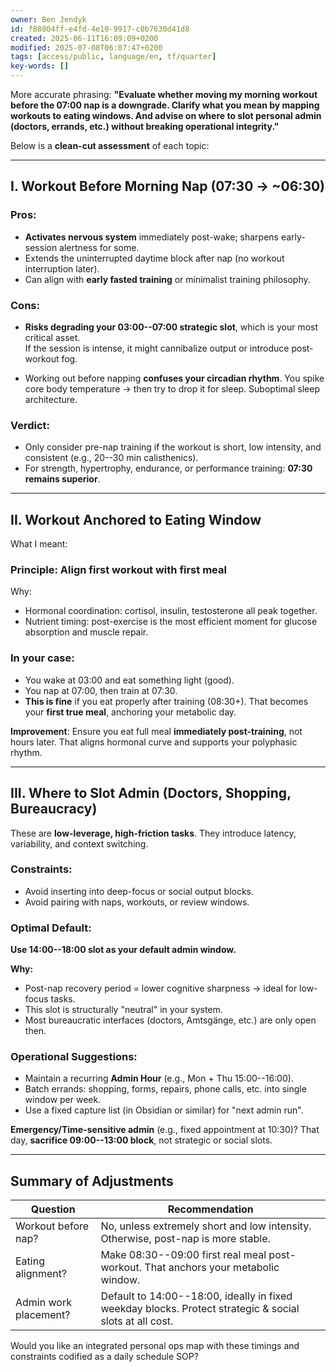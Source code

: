 ```yaml
---
owner: Ben Jendyk
id: f88804ff-e4fd-4e10-9917-c0b7630d41d8
created: 2025-06-11T16:09:09+0200
modified: 2025-07-08T06:07:47+0200
tags: [access/public, language/en, tf/quarter]
key-words: []
---
```


More accurate phrasing: **"Evaluate whether moving my morning workout before the 07:00 nap is a downgrade. Clarify what you mean by mapping workouts to eating windows. And advise on where to slot personal admin (doctors, errands, etc.) without breaking operational integrity."**

Below is a **clean-cut assessment** of each topic:
* * *

## I. **Workout Before Morning Nap (07:30 → ~06:30)**

### Pros:

- **Activates nervous system** immediately post-wake; sharpens early-session alertness for some.
- Extends the uninterrupted daytime block after nap (no workout interruption later).
- Can align with **early fasted training** or minimalist training philosophy.

### Cons:

- **Risks degrading your 03:00--07:00 strategic slot**, which is your most critical asset.  
If the session is intense, it might cannibalize output or introduce post-workout fog.

- Working out before napping **confuses your circadian rhythm**. You spike core body temperature → then try to drop it for sleep. Suboptimal sleep architecture.

### Verdict:

- Only consider pre-nap training if the workout is short, low intensity, and consistent (e.g., 20--30 min calisthenics).
- For strength, hypertrophy, endurance, or performance training: **07:30 remains superior**.
* * *

## II. **Workout Anchored to Eating Window**

What I meant:

### Principle: Align **first workout** with **first meal**

Why:

- Hormonal coordination: cortisol, insulin, testosterone all peak together.
- Nutrient timing: post-exercise is the most efficient moment for glucose absorption and muscle repair.

### In your case:

- You wake at 03:00 and eat something light (good).
- You nap at 07:00, then train at 07:30.
- **This is fine** if you eat properly after training (08:30+). That becomes your **first true meal**, anchoring your metabolic day.

**Improvement**: Ensure you eat full meal **immediately post-training**, not hours later. That aligns hormonal curve and supports your polyphasic rhythm.

* * *

## III. **Where to Slot Admin (Doctors, Shopping, Bureaucracy)**

These are **low-leverage, high-friction tasks**. They introduce latency, variability, and context switching.

### Constraints:

- Avoid inserting into deep-focus or social output blocks.
- Avoid pairing with naps, workouts, or review windows.

### Optimal Default:

**Use 14:00--18:00 slot as your default admin window.**

**Why:**

- Post-nap recovery period = lower cognitive sharpness → ideal for low-focus tasks.
- This slot is structurally "neutral" in your system.
- Most bureaucratic interfaces (doctors, Amtsgänge, etc.) are only open then.

### Operational Suggestions:

- Maintain a recurring **Admin Hour** (e.g., Mon + Thu 15:00--16:00).
- Batch errands: shopping, forms, repairs, phone calls, etc. into single window per week.
- Use a fixed capture list (in Obsidian or similar) for "next admin run".

**Emergency/Time-sensitive admin** (e.g., fixed appointment at 10:30)? That day, **sacrifice 09:00--13:00 block**, not strategic or social slots.
* * *

## Summary of Adjustments

| Question | Recommendation | 
| ---- | ----  |
| Workout before nap? | No, unless extremely short and low intensity. Otherwise, post-nap is more stable. | 
| Eating alignment? | Make 08:30--09:00 first real meal post-workout. That anchors your metabolic window. | 
| Admin work placement? | Default to 14:00--18:00, ideally in fixed weekday blocks. Protect strategic & social slots at all cost. | 

Would you like an integrated personal ops map with these timings and constraints codified as a daily schedule SOP?